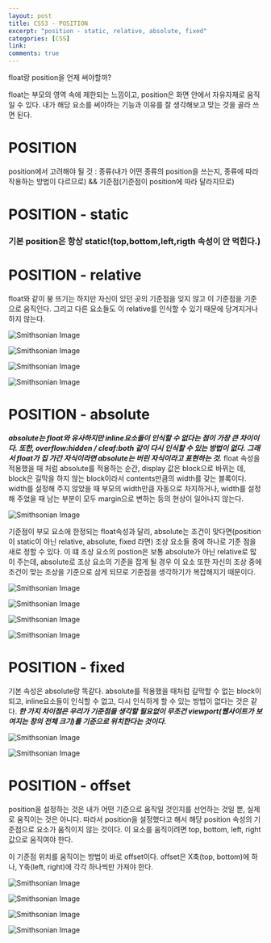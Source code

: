 ```yaml
---
layout: post
title: CSS3 - POSITION
excerpt: "position - static, relative, absolute, fixed"
categories: [CSS]
link:
comments: true
---
```


float랑 position을 언제 써야할까?

float는 부모의 영역 속에 제한되는 느낌이고, position은 화면 안에서 자유자재로 움직일 수 있다. 내가 해당 요소를 써야하는 기능과 이유를 잘 생각해보고 맞는 것을 골라 쓰면 된다.

<h1>POSITION</h1>

position에서 고려해야 될 것 : 종류(내가 어떤 종류의 position을 쓰는지, 종류에 따라 작용하는 방법이 다르므로) && 기준점(기준점이 position에 따라 달라지므로)

<h1>POSITION - static</h1>

<h3>기본 position은 항상 static!(top,bottom,left,rigth 속성이 안 먹힌다.)</h3>

<h1>POSITION - relative</h1>

float와 같이 붕 뜨기는 하지만 자신이 있던 곳의 기준점을 잊지 않고 이 기준점을 기준으로 움직인다. 그리고 다른 요소들도 이 relative를 인식할 수 있기 때문에 당겨지거나 하지 않는다.

![Smithsonian Image](/img/2017-09-13-01.PNG)<br />

![Smithsonian Image](/img/2017-09-13-02.PNG)<br />

![Smithsonian Image](/img/2017-09-13-03.PNG)<br />

![Smithsonian Image](/img/2017-09-13-04.PNG)<br />


<h1>POSITION - absolute</h1>

***absolute는 float와 유사하지만 inline요소들이 인식할 수 없다는 점이 가장 큰 차이이다. 또한, overflow:hidden / cleaf:both 같이 다시 인식할 수 있는 방법이 없다. 그래서 float가 집 가간 자식이라면 absolute는 버린 자식이라고 표현하는 것.*** float 속성을 적용했을 때 처럼 absolute를 적용하는 순간, display 값은 block으로 바뀌는 데, block은 길막을 하지 않는 block이라서 contents만큼의 width를 갖는 블록이다. width를 설정해 주지 않았을 때 부모의 width만큼 자동으로 차지하거나, width를 설정해 주었을 때 남는 부분이 모두 margin으로 변하는 등의 현상이 일어나지 않는다.

![Smithsonian Image](/img/2017-09-13-05.PNG)<br />

기준점이 부모 요소에 한정되는 float속성과 달리, absolute는 조건이 맞다면(position이 static이 아닌 relative, absolute, fixed 라면) 조상 요소들 중에 하나로 기준 점을 새로 정할 수 있다. 이 떄 조상 요소의 postion은 보통 absolute가 아닌 relative로 많이 주는데, absolute로 조상 요소의 기준을 잡게 될 경우 이 요소 또한 자신의 조상 중에 조건이 맞는 조상을 기준으로 삼게 되므로 기준점을 생각하기가 복잡해지기 때문이다.

![Smithsonian Image](/img/2017-09-13-06.PNG)<br />

![Smithsonian Image](/img/2017-09-13-08.PNG)<br />

![Smithsonian Image](/img/2017-09-13-09.PNG)<br />

![Smithsonian Image](/img/2017-09-13-10.PNG)<br />

<h1>POSITION - fixed</h1>

기본 속성은 absolute랑 똑같다. absolute를 적용했을 때처럼 길막할 수 없는 block이 되고, inline요소들이 인식할 수 없고, 다시 인식하게 할 수 있는 방법이 없다는 것은 같다. ***한 가지 차이점은 우리가 기준점을 생각할 필요없이 무조건 viewport(웹사이트가 보여지는 창의 전체 크기)를 기준으로 위치한다는 것이다.***

![Smithsonian Image](/img/2017-09-13-11.PNG)<br />

![Smithsonian Image](/img/2017-09-13-12.PNG)<br />


<h1>POSITION - offset</h1>

position을 설정하는 것은 내가 어떤 기준으로 움직일 것인지를 선언하는 것일 뿐, 실제로 움직이는 것은 아니다. 따라서 position을 설정했다고 해서 해당 position 속성의 기준점으로 요소가 움직이지 않는 것이다. 이 요소를 움직이려면 top, bottom, left, right 값으로 움직여야 한다.

이 기준점 위치를 움직이는 방법이 바로 offset이다. offset은 X축(top, bottom)에 하나, Y축(left, right)에 각각 하나씩만 가져야 한다.

![Smithsonian Image](/img/2017-09-13-13.PNG)<br />

![Smithsonian Image](/img/2017-09-13-14.PNG)<br />

![Smithsonian Image](/img/2017-09-13-15.PNG)<br />

![Smithsonian Image](/img/2017-09-13-16.PNG)<br />
